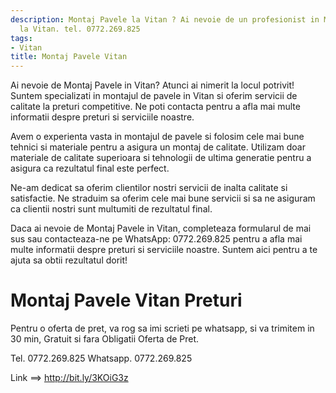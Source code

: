 ```yaml
---
description: Montaj Pavele la Vitan ? Ai nevoie de un profesionist in Montaj Pavele
  la Vitan. tel. 0772.269.825
tags:
- Vitan
title: Montaj Pavele Vitan
---
```



Ai nevoie de Montaj Pavele in Vitan? Atunci ai nimerit la locul potrivit! Suntem specializati in montajul de pavele in Vitan si oferim servicii de calitate la preturi competitive. Ne poti contacta pentru a afla mai multe informatii despre preturi si serviciile noastre.

Avem o experienta vasta in montajul de pavele si folosim cele mai bune tehnici si materiale pentru a asigura un montaj de calitate. Utilizam doar materiale de calitate superioara si tehnologii de ultima generatie pentru a asigura ca rezultatul final este perfect.

Ne-am dedicat sa oferim clientilor nostri servicii de inalta calitate si satisfactie. Ne straduim sa oferim cele mai bune servicii si sa ne asiguram ca clientii nostri sunt multumiti de rezultatul final.

Daca ai nevoie de Montaj Pavele in Vitan, completeaza formularul de mai sus sau contacteaza-ne pe WhatsApp: 0772.269.825 pentru a afla mai multe informatii despre preturi si serviciile noastre. Suntem aici pentru a te ajuta sa obtii rezultatul dorit!

# Montaj Pavele Vitan Preturi
Pentru o oferta de pret, va rog sa imi scrieti pe whatsapp, si va trimitem in 30 min, Gratuit si fara Obligatii Oferta de Pret.

Tel. 0772.269.825
Whatsapp. 0772.269.825

Link ==> http://bit.ly/3KOiG3z